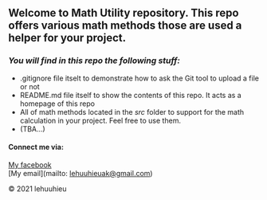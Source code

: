 ## Welcome to Math Utility repository. This repo offers various math methods those are used a helper for your project.

### *_You will find in this repo the following stuff:_*

* .gitignore file itselt to demonstrate how to ask the Git tool to upload a file or not
* README.md file itself to show the contents of this repo. It acts as a homepage of this repo
* All of math methods located in the _src_ folder to support for the math calculation in your project. Feel free to use them.
* (TBA...)

#### Connect me via:

[My facebook](https://fb.com/lehuuhieu.1011)  
[My email](mailto: lehuuhieuak@gmail.com)

© 2021 lehuuhieu
